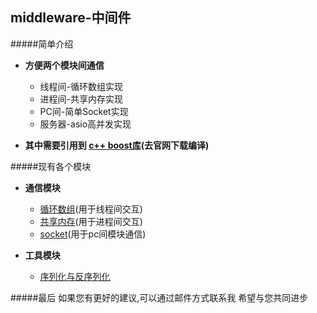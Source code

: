 middleware-中间件
------------------------

#####简单介绍
* **方便两个模块间通信**
  * 线程间-循环数组实现
  * 进程间-共享内存实现
  * PC间-简单Socket实现
  * 服务器-asio高并发实现

* **其中需要引用到 [c++ boost库](http://www.boost.org/)(去官网下载编译)**


#####现有各个模块
* **通信模块**
  * [循环数组](https://github.com/NingLeixueR/middleware/tree/master/src/loop_array)(用于线程间交互)
  * [共享内存](https://github.com/NingLeixueR/middleware/tree/master/src/shared_memory)(用于进程间交互)
  * [socket](https://github.com/NingLeixueR/middleware/tree/master/src/socket_io)(用于pc间模块通信)

* **工具模块**
  * [序列化与反序列化](https://github.com/NingLeixueR/middleware/tree/master/src/tools/serializecpp)



#####最后
如果您有更好的建议,可以通过邮件方式联系我
希望与您共同进步
